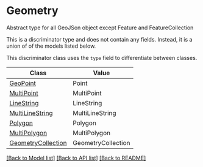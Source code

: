 # Geometry

Abstract type for all GeoJSon object except Feature and FeatureCollection

This is a discriminator type and does not contain any fields. Instead, it is a union
of of the models listed below.

This discriminator class uses the `type` field to differentiate between classes.

| Class | Value
| ------------ | -------------
[GeoPoint](GeoPoint.md) | Point
[MultiPoint](MultiPoint.md) | MultiPoint
[LineString](LineString.md) | LineString
[MultiLineString](MultiLineString.md) | MultiLineString
[Polygon](Polygon.md) | Polygon
[MultiPolygon](MultiPolygon.md) | MultiPolygon
[GeometryCollection](GeometryCollection.md) | GeometryCollection


[[Back to Model list]](../../../README.md#models-v1-link) [[Back to API list]](../../../README.md#apis-v1-link) [[Back to README]](../../../README.md)
